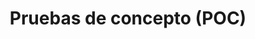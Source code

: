 ---
title: 'Pruebas de concepto (POC)'
description: 'Pruebe su idea, conozca sus usuarios, entienda su producto desde el punto de vista de sus clientes'
order: '2'
---